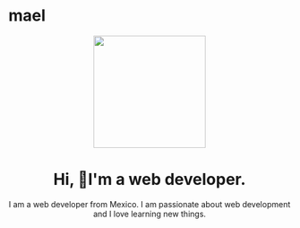 # mael
<div id="header" align="center">
    <img
        src="https://media.giphy.com/media/KEYMsj2LcXzfcTP5ii/giphy.gif"
        width="200"
    />
    <h1>Hi, 👋I'm a web developer.</h1>
    <p>
        I am a web developer from Mexico. I am passionate about web development
        and I love learning new things.
    </p>
</div>
<div id="header" align="center">
    <a href="https://twitter.com/mael089">
        <img
            src="https://img.shields.io/twitter/follow/mael089?color=purple&logo=twitter&logoColor=blue&style=for-the-badge"
            alt=""
        />
    </a>
</div>
